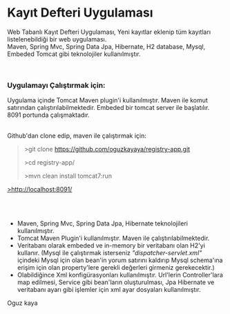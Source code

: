 # Kayıt Defteri Uygulaması
Web Tabanlı Kayıt Defteri Uygulaması, Yeni kayıtlar eklenip tüm kayıtları listelenebildiği bir web uygulaması. <br/>
Maven, Spring Mvc, Spring Data Jpa, Hibernate, H2 database, Mysql, Embeded Tomcat gibi teknolojiler kullanılmıştır.

<br>

### Uygulamayı Çalıştırmak için:
Uygulama içinde Tomcat Maven plugin'i kullanılmıştır. Maven ile komut satırından çalıştırılabilmektedir. Embeded bir tomcat server ile başlatılır. 8091 portunda çalışmaktadır.<br/><br/>

Github'dan clone edip, maven ile çalıştırmak için:
> \>git clone https://github.com/oguzkayaya/registry-app.git
>
> \>cd registry-app/
>
> \>mvn clean install tomcat7:run

<a href="http://localhost:8091/" target="_blank">>http://localhost:8091/</a>

<br/>
<br/>

- Maven, Spring Mvc, Spring Data Jpa, Hibernate teknolojileri kullanılmıştır.
- Tomcat Maven Plugin'i kullanılmıştır. Maven ile çalıştırılabilmektedir.
- Veritabanı olarak embeded ve in-memory bir veritabanı olan H2'yi kullanır. (Mysql ile çalıştırmak isterseniz *"dispatcher-servlet.xml"* içindeki Mysql için olan bean'in yorum satırını kaldırıp Mysql schema'ına erişim için olan property'lere gerekli değerleri girmeniz gerekecektir.)
- Olabildiğince Xml konfigürasyonları kullanılmıştır. Url'lerin Controller'lara map edilmesi, Service gibi bean'ların oluşturulması, Jpa Hibernate ve veritabanı ayarı gibi işlemler için xml ayar dosyaları kullanılmıştır.

Oguz kaya
